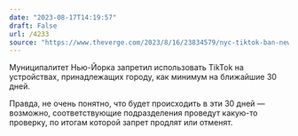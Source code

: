```yaml
---
date: "2023-08-17T14:19:57"
draft: False
url: /4233
source: "https://www.theverge.com/2023/8/16/23834579/nyc-tiktok-ban-new-york-china-surveillance-spy"
---
```


Муниципалитет Нью-Йорка запретил использовать TikTok на устройствах, принадлежащих городу, как минимум на ближайшие 30 дней.

Правда, не очень понятно, что будет происходить в эти 30 дней — возможно, соответствующие подразделения проведут какую-то проверку, по итогам которой запрет продлят или отменят.
